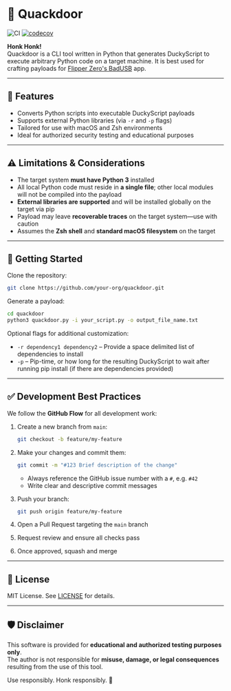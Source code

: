 # 🦆 Quackdoor

![CI](https://github.com/your-org/quackdoor/actions/workflows/ci.yml/badge.svg)
[![codecov](https://codecov.io/gh/your-org/quackdoor/branch/main/graph/badge.svg)](https://codecov.io/gh/your-org/quackdoor)

**Honk Honk!**  
Quackdoor is a CLI tool written in Python that generates DuckyScript to execute arbitrary Python code on a target machine. It is best used for crafting payloads for [Flipper Zero's BadUSB](https://docs.flipperzero.one/badusb) app.

---

## 🔧 Features

- Converts Python scripts into executable DuckyScript payloads
- Supports external Python libraries (via `-r` and `-p` flags)
- Tailored for use with macOS and Zsh environments
- Ideal for authorized security testing and educational purposes

---

## ⚠️ Limitations & Considerations

- The target system **must have Python 3** installed
- All local Python code must reside in **a single file**; other local modules will not be compiled into the payload
- **External libraries are supported** and will be installed globally on the target via pip
- Payload may leave **recoverable traces** on the target system—use with caution
- Assumes the **Zsh shell** and **standard macOS filesystem** on the target

---

## 🚀 Getting Started

Clone the repository:

```zsh
git clone https://github.com/your-org/quackdoor.git
```

Generate a payload:

```zsh
cd quackdoor
python3 quackdoor.py -i your_script.py -o output_file_name.txt
```

Optional flags for additional customization:
- `-r dependency1 dependency2` – Provide a space delimited list of dependencies to install
- `-p` – Pip-time, or how long for the resulting DuckyScript to wait after running pip install (if there are dependencies provided)

---

## ✅ Development Best Practices

We follow the **GitHub Flow** for all development work:

1. Create a new branch from `main`:
   ```zsh
   git checkout -b feature/my-feature
   ```

2. Make your changes and commit them:
   ```zsh
   git commit -m "#123 Brief description of the change"
   ```

   - Always reference the GitHub issue number with a `#`, e.g. `#42`
   - Write clear and descriptive commit messages

3. Push your branch:
   ```zsh
   git push origin feature/my-feature
   ```

4. Open a Pull Request targeting the `main` branch

5. Request review and ensure all checks pass

6. Once approved, squash and merge

---

## 📄 License

MIT License. See [LICENSE](./LICENSE) for details.

---

## 🛡️ Disclaimer

This software is provided for **educational and authorized testing purposes only**.  
The author is not responsible for **misuse, damage, or legal consequences** resulting from the use of this tool.

Use responsibly. Honk responsibly. 🦆
